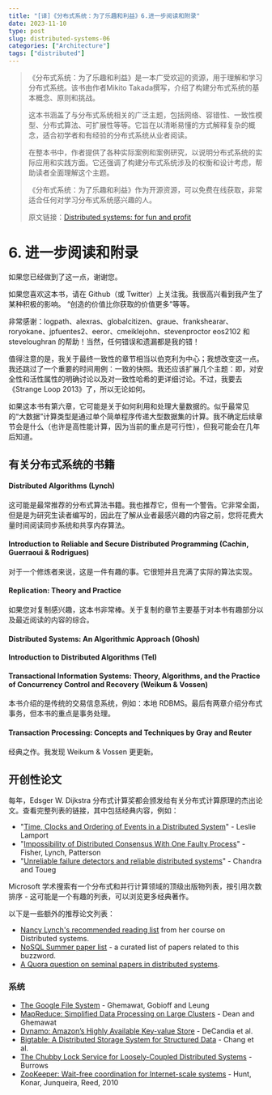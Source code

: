 ```yaml
---
title: "[译]《分布式系统：为了乐趣和利益》6.进一步阅读和附录"
date: 2023-11-10
type: post
slug: distributed-systems-06
categories: ["Architecture"]
tags: ["distributed"]
---
```


> 《分布式系统：为了乐趣和利益》是一本广受欢迎的资源，用于理解和学习分布式系统。该书由作者Mikito Takada撰写，介绍了构建分布式系统的基本概念、原则和挑战。
>
> 这本书涵盖了与分布式系统相关的广泛主题，包括网络、容错性、一致性模型、分布式算法、可扩展性等等。它旨在以清晰易懂的方式解释复杂的概念，适合初学者和有经验的分布式系统从业者阅读。
>
> 在整本书中，作者提供了各种实际案例和案例研究，以说明分布式系统的实际应用和实践方面。它还强调了构建分布式系统涉及的权衡和设计考虑，帮助读者全面理解这个主题。
>
> 《分布式系统：为了乐趣和利益》作为开源资源，可以免费在线获取，非常适合任何对学习分布式系统感兴趣的人。
>
> 原文链接：[Distributed systems: for fun and profit](https://book.mixu.net/distsys/single-page.html)



# 6. 进一步阅读和附录


如果您已经做到了这一点，谢谢您。


如果您喜欢这本书，请在 Github（或 Twitter）上关注我。我很高兴看到我产生了某种积极的影响。 “创造的价值比你获取的价值更多”等等。

非常感谢：logpath、alexras、globalcitizen、graue、frankshearar、roryokane、jpfuentes2、eeror、cmeiklejohn、stevenproctor eos2102 和 steveloughran 的帮助！当然，任何错误和遗漏都是我的错！

值得注意的是，我关于最终一致性的章节相当以伯克利为中心；我想改变这一点。我还跳过了一个重要的时间用例：一致的快照。我还应该扩展几个主题：即，对安全性和活性属性的明确讨论以及对一致性哈希的更详细讨论。不过，我要去《Strange Loop 2013》了，所以无论如何。


如果这本书有第六章，它可能是关于如何利用和处理大量数据的。似乎最常见的“大数据”计算类型是通过单个简单程序传递大型数据集的计算。我不确定后续章节会是什么（也许是高性能计算，因为当前的重点是可行性），但我可能会在几年后知道。

## 有关分布式系统的书籍

#### Distributed Algorithms (Lynch)

这可能是最常推荐的分布式算法书籍。我也推荐它，但有一个警告。它非常全面，但是是为研究生读者编写的，因此在了解从业者最感兴趣的内容之前，您将花费大量时间阅读同步系统和共享内存算法。

#### Introduction to Reliable and Secure Distributed Programming (Cachin, Guerraoui & Rodrigues) 


对于一个修炼者来说，这是一件有趣的事。它很短并且充满了实际的算法实现。

#### Replication: Theory and Practice


如果您对复制感兴趣，这本书非常棒。关于复制的章节主要基于对本书有趣部分以及最近阅读的内容的综合。

#### Distributed Systems: An Algorithmic Approach (Ghosh)

#### Introduction to Distributed Algorithms (Tel)

#### Transactional Information Systems: Theory, Algorithms, and the Practice of Concurrency Control and Recovery (Weikum & Vossen) 

本书介绍的是传统的交易信息系统，例如：本地 RDBMS。最后有两章介绍分布式事务，但本书的重点是事务处理。

#### Transaction Processing: Concepts and Techniques by Gray and Reuter

经典之作。我发现 Weikum & Vossen 更更新。

## 开创性论文


每年，Edsger W. Dijkstra 分布式计算奖都会颁发给有关分布式计算原理的杰出论文。查看完整列表的链接，其中包括经典内容，例如：

- "[Time, Clocks and Ordering of Events in a Distributed System](http://research.microsoft.com/users/lamport/pubs/time-clocks.pdf)" - Leslie Lamport
- "[Impossibility of Distributed Consensus With One Faulty Process](http://theory.lcs.mit.edu/tds/papers/Lynch/jacm85.pdf)" - Fisher, Lynch, Patterson
- "[Unreliable failure detectors and reliable distributed systems](https://scholar.google.com/scholar?q=Unreliable+Failure+Detectors+for+Reliable+Distributed+Systems)" - Chandra and Toueg
  


Microsoft 学术搜索有一个分布式和并行计算领域的顶级出版物列表，按引用次数排序 - 这可能是一个有趣的列表，可以浏览更多经典著作。


以下是一些额外的推荐论文列表：

- [Nancy Lynch's recommended reading list](http://courses.csail.mit.edu/6.852/08/handouts/handout3.pdf) from her course on Distributed systems.
- [NoSQL Summer paper list](http://nosqlsummer.org/papers) - a curated list of papers related to this buzzword.
- [A Quora question on seminal papers in distributed systems](https://www.quora.com/What-are-the-seminal-papers-in-distributed-systems-Why).

### 系统

- [The Google File System](https://research.google.com/archive/gfs.html) - Ghemawat, Gobioff and Leung
- [MapReduce: Simplified Data Processing on Large Clusters](https://research.google.com/archive/mapreduce.html) - Dean and Ghemawat
- [Dynamo: Amazon’s Highly Available Key-value Store](https://scholar.google.com/scholar?q=Dynamo%3A+Amazon's+Highly+Available+Key-value+Store) - DeCandia et al.
- [Bigtable: A Distributed Storage System for Structured Data](https://research.google.com/archive/bigtable.html) - Chang et al.
- [The Chubby Lock Service for Loosely-Coupled Distributed Systems](https://research.google.com/archive/chubby.html) - Burrows
- [ZooKeeper: Wait-free coordination for Internet-scale systems](http://labs.yahoo.com/publication/zookeeper-wait-free-coordination-for-internet-scale-systems/) - Hunt, Konar, Junqueira, Reed, 2010
